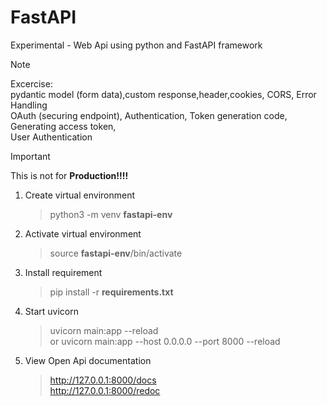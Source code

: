 # FastAPI
Experimental - Web Api using python and FastAPI framework

> [!NOTE]
> Excercise:  
>   pydantic model (form data),custom response,header,cookies, CORS, Error Handling  
>   OAuth (securing endpoint), Authentication, Token generation code, Generating access token,  
>   User Authentication

> [!IMPORTANT]
> This is not for **Production!!!!** 


1. Create virtual environment
   >python3 -m venv **fastapi-env**

2. Activate virtual environment
   >source **fastapi-env**/bin/activate

3. Install requirement
   >pip install -r **requirements.txt**

4. Start uvicorn
   >uvicorn main:app --reload  
   > or uvicorn main:app --host 0.0.0.0 --port 8000 --reload

5. View Open Api documentation
   >http://127.0.0.1:8000/docs  
   >http://127.0.0.1:8000/redoc  

